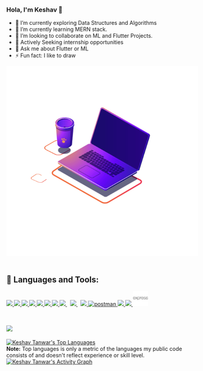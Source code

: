 ### Hola, I'm Keshav 👋

- 🔭 I’m currently exploring Data Structures and Algorithms
- 🌱 I’m currently learning MERN stack.
- 👯 I’m looking to collaborate on ML and Flutter Projects.
- 💼 Actively Seeking internship opportunities
- 💬 Ask me about Flutter or ML
- ⚡ Fun fact: I like to draw

<img src="comp.gif" alt="coding gif" background="transparent" style="width: 800px; height: 500px;">
<br>
<br>

## 🚀 Languages and Tools:

<p align="left">  
    <a href="https://flutter.dev/" target="_blank"> <img src="https://img.icons8.com/color/48/000000/flutter.png"/> </a>
    <a href="https://dart.dev/" target="_blank"> <img src="https://img.icons8.com/color/48/000000/dart.png"/> </a>
  <a href="" target="_blank"> <img src="https://img.icons8.com/color/48/000000/c-plus-plus-logo.png"/> </a>
  <a href="https://www.python.org" target="_blank"> <img src="https://img.icons8.com/color/48/000000/python.png"/> </a>
    <a href="https://developer.mozilla.org/en-US/docs/Web/JavaScript" target="_blank"> <img src="https://img.icons8.com/color/48/000000/javascript.png"/> </a> 
    <a href="https://www.w3.org/html/" target="_blank"> <img src="https://img.icons8.com/color/48/000000/html-5.png"/> </a> 
    <a href="https://www.w3schools.com/css/" target="_blank"> <img src="https://img.icons8.com/color/48/000000/css3.png"/> </a>  
    <a style="padding-right:8px;" href="https://nodejs.org" target="_blank"> <img src="https://img.icons8.com/color/48/000000/nodejs.png"/> </a> 
    <a style="padding-right:8px;" href="https://www.mysql.com/" target="_blank"> <img src="https://img.icons8.com/fluent/50/000000/mysql-logo.png"/> </a>
    <a href="https://firebase.google.com/" target="_blank"> <img src="https://img.icons8.com/color/48/000000/firebase.png"/> </a> 
    <a href="https://postman.com" target="_blank"> <img src="https://www.vectorlogo.zone/logos/getpostman/getpostman-icon.svg" alt="postman" width="45" height="45"/> </a>   
    <a href="https://git-scm.com/" target="_blank"> <img src="https://img.icons8.com/color/48/000000/git.png"/> </a> 
  <a href="https://www.anaconda.com/" target="_blank"> <img src="https://img.icons8.com/dusk/48/000000/anaconda.png"/> </a>
    <a href="https://expressjs.com" target="_blank"> <img src="https://raw.githubusercontent.com/devicons/devicon/master/icons/express/express-original-wordmark.svg" alt="express" width="40" height="40"/> </a>
</p>
<br>
<br>

<img src = "https://github-readme-stats.vercel.app/api?username=keshavtanwar57&&show_icons=true&title_color=ffffff&icon_color=bb2acf&text_color=daf7dc&bg_color=151515">
<br>
<br>
<a href="https://github.com//github-readme-stats"><img alt="Keshav Tanwar's Top Languages" src="https://github-readme-stats.vercel.app/api/top-langs/?username=keshavtanwar57&langs_count=8&count_private=true&layout=compact&theme=react&hide_border=true&bg_color=0D1117" /></a>
  <br/>
  <b>Note:</b> Top languages is only a metric of the languages my public code consists of and doesn't reflect experience or skill level.
<br>
<a href="https://github.com/keshavtanwar57/github-readme-activity-graph"><img alt="Keshav Tanwar's Activity Graph" src="https://activity-graph.herokuapp.com/graph?username=keshavtanwar57&bg_color=0D1117&color=5BCDEC&line=5BCDEC&point=FFFFFF&hide_border=true" /></a>

<!--
**keshavtanwar57/keshavtanwar57** is a ✨ _special_ ✨ repository because its `README.md` (this file) appears on your GitHub profile.

Here are some ideas to get you started:

- 🔭 I’m currently working on ...
- 🌱 I’m currently learning ...
- 👯 I’m looking to collaborate on ...
- 🤔 I’m looking for help with ...
- 💬 Ask me about ...
- 📫 How to reach me: ...
- 😄 Pronouns: ...
- ⚡ Fun fact: ...
-->
